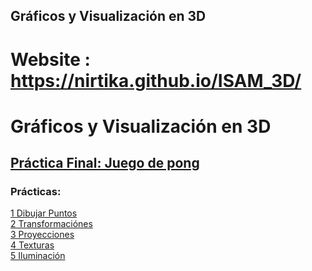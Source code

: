 ## Gráficos y Visualización en 3D
# Website : https://nirtika.github.io/ISAM_3D/

# Gráficos y Visualización en 3D
## [Práctica Final: Juego de pong](https://nirtika.github.io/ISAM_3D//3D/Practica%20Final/Practica_Final_Nirtika.html) 

### Prácticas: 
 [1 Dibujar Puntos](https://nirtika.github.io/ISAM_3D/3D/ejercicio3_dibujar_puntos.html)<br>
 [2 Transformaciónes](https://nirtika.github.io/ISAM_3D/3D/ejercicio4_transformaciones.html)<br>
 [3 Proyecciones](https://nirtika.github.io/ISAM_3D/3D/Ejercicio5_proyecciones_final.html)<br>
 [4 Texturas](https://nirtika.github.io/ISAM_3D/3D/Ejercicio_6/Ejercicio6_texturas_Nirtika.html)<br>
 [5 Iluminación](https://nirtika.github.io/ISAM_3D/3D/Ejercicio_7/Ejercicio7_Nirtika.html)
